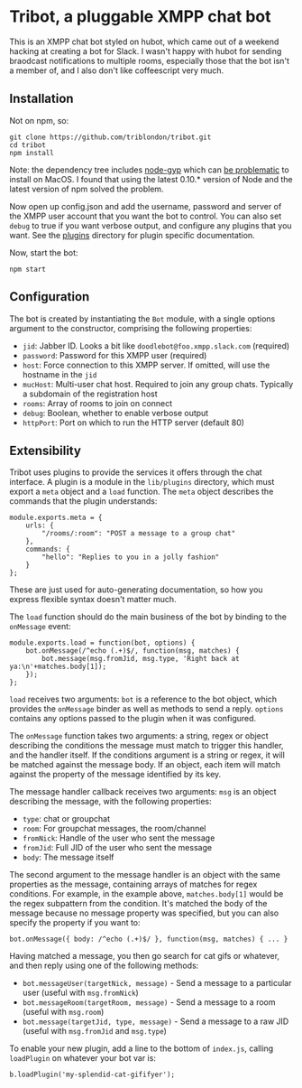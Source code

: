 # Tribot, a pluggable XMPP chat bot

This is an XMPP chat bot styled on hubot, which came out of a weekend hacking at creating a bot for Slack.  I wasn't happy with hubot for sending braodcast notifications to multiple rooms, especially those that the bot isn't a member of, and I also don't like coffeescript very much.

## Installation

Not on npm, so:

```
git clone https://github.com/triblondon/tribot.git
cd tribot
npm install
```

Note: the dependency tree includes [node-gyp](https://github.com/TooTallNate/node-gyp) which can [be problematic](https://github.com/TooTallNate/node-gyp/issues/341) to install on MacOS.  I found that using the latest 0.10.* version of Node and the latest version of npm solved the problem.

Now open up config.json and add the username, password and server of the XMPP user account that you want the bot to control.  You can also set `debug` to true if you want verbose output, and configure any plugins that you want.  See the [plugins](lib/plugins) directory for plugin specific documentation.

Now, start the bot:

```
npm start
```

## Configuration

The bot is created by instantiating the `Bot` module, with a single options argument to the constructor, comprising the following properties:

* `jid`: Jabber ID.  Looks a bit like `doodlebot@foo.xmpp.slack.com` (required)
* `password`: Password for this XMPP user (required)
* `host`: Force connection to this XMPP server.  If omitted, will use the hostname in the `jid`
* `mucHost`: Multi-user chat host.  Required to join any group chats.  Typically a subdomain of the registration host
* `rooms`: Array of rooms to join on connect
* `debug`: Boolean, whether to enable verbose output
* `httpPort`: Port on which to run the HTTP server (default 80)


## Extensibility

Tribot uses plugins to provide the services it offers through the chat interface.  A plugin is a module in the `lib/plugins` directory, which must export a `meta` object and a `load` function.  The `meta` object describes the commands that the plugin understands:

```
module.exports.meta = {
	urls: {
		"/rooms/:room": "POST a message to a group chat"
	},
	commands: {
		"hello": "Replies to you in a jolly fashion"
	}
};
```

These are just used for auto-generating documentation, so how you express flexible syntax doesn't matter much.

The `load` function should do the main business of the bot by binding to the `onMessage` event:

```
module.exports.load = function(bot, options) {
	bot.onMessage(/^echo (.+)$/, function(msg, matches) {
		bot.message(msg.fromJid, msg.type, 'Right back at ya:\n'+matches.body[1]);
	});
};

```

`load` receives two arguments: `bot` is a reference to the bot object, which provides the `onMessage` binder as well as methods to send a reply.  `options` contains any options passed to the plugin when it was configured.

The `onMessage` function takes two arguments: a string, regex or object describing the conditions the message must match to trigger this handler, and the handler itself.  If the conditions argument is a string or regex, it will be matched against the message body.  If an object, each item will match against the property of the message identified by its key.

The message handler callback receives two arguments: `msg` is an object describing the message, with the following properties:

* `type`: chat or groupchat
* `room`: For groupchat messages, the room/channel
* `fromNick`: Handle of the user who sent the message
* `fromJid`: Full JID of the user who sent the message
* `body`: The message itself

The second argument to the message handler is an object with the same properties as the message, containing arrays of matches for regex conditions.  For example, in the example above, `matches.body[1]` would be the regex subpattern from the condition.  It's matched the body of the message because no message property was specified, but you can also specify the property if you want to:

```
bot.onMessage({ body: /^echo (.+)$/ }, function(msg, matches) { ... }
```

Having matched a message, you then go search for cat gifs or whatever, and then reply using one of the following methods:

* `bot.messageUser(targetNick, message)` - Send a message to a particular user (useful with `msg.fromNick`)
* `bot.messageRoom(targetRoom, message)` - Send a message to a room (useful with `msg.room`)
* `bot.message(targetJid, type, message)` - Send a message to a raw JID (useful with `msg.fromJid` and `msg.type`)

To enable your new plugin, add a line to the bottom of `index.js`, calling `loadPlugin` on whatever your bot var is:

```
b.loadPlugin('my-splendid-cat-gififyer');
```
